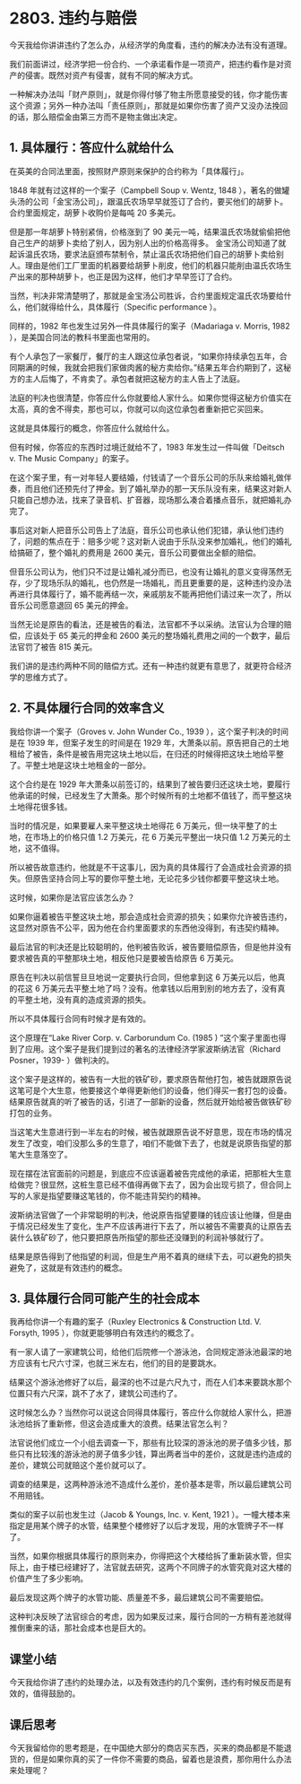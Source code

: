 # 2803. 违约与赔偿
今天我给你讲讲违约了怎么办，从经济学的角度看，违约的解决办法有没有道理。

我们前面讲过，经济学把一份合约、一个承诺看作是一项资产，把违约看作是对资产的侵害。既然对资产有侵害，就有不同的解决方式。

一种解决办法叫「财产原则」，就是你得付够了物主所愿意接受的钱，你才能伤害这个资源；另外一种办法叫「责任原则」，那就是如果你伤害了资产又没办法挽回的话，那么赔偿金由第三方而不是物主做出决定。

## 1. 具体履行：答应什么就给什么
在英美的合同法里面，按照财产原则来保护的合约称为「具体履行」。

1848 年就有过这样的一个案子（Campbell Soup v. Wentz, 1848 ），著名的做罐头汤的公司「金宝汤公司」，跟温氏农场早早就签订了合约，要买他们的胡萝卜。合约里面规定，胡萝卜收购价是每吨 20 多美元。

但是那一年胡萝卜特别紧俏，价格涨到了 90 美元一吨，结果温氏农场就偷偷把他自己生产的胡萝卜卖给了别人，因为别人出的价格高得多。
金宝汤公司知道了就起诉温氏农场，要求法庭颁布禁制令，禁止温氏农场把他们自己的胡萝卜卖给别人。理由是他们工厂里面的机器要给胡萝卜削皮，他们的机器只能削由温氏农场生产出来的那种胡萝卜，也正是因为这样，他们才早早签订了合约。

当然，判决非常清楚明了，那就是金宝汤公司胜诉，合约里面规定温氏农场要给什么，他们就得给什么，具体履行（Specific performance ）。

同样的，1982 年也发生过另外一件具体履行的案子（Madariaga v. Morris, 1982 ），是美国合同法的教科书里面也常用的。

有个人承包了一家餐厅，餐厅的主人跟这位承包者说，“如果你持续承包五年，合同期满的时候，我就会把我们家做肉酱的秘方卖给你。”结果五年合约期到了，这秘方的主人后悔了，不肯卖了。承包者就把这秘方的主人告上了法庭。

法庭的判决也很清楚，你答应什么你就要给人家什么。如果你觉得这秘方价值实在太高，真的舍不得卖，那也可以，你就可以向这位承包者重新把它买回来。

这就是具体履行的概念，你答应什么就给什么。

但有时候，你答应的东西时过境迁就给不了，1983 年发生过一件叫做「Deitsch v. The Music Company」的案子。

在这个案子里，有一对年轻人要结婚，付钱请了一个音乐公司的乐队来给婚礼做伴奏，而且他们还预先付了押金。到了婚礼举办的那一天乐队没有来，结果这对新人只能自己想办法，找来了录音机、扩音器，现场那么凑合着播点音乐，就把婚礼办完了。

事后这对新人把音乐公司告上了法庭，音乐公司也承认他们犯错，承认他们违约了，问题的焦点在于：赔多少呢？这对新人说由于乐队没来参加婚礼，他们的婚礼给搞砸了，整个婚礼的费用是 2600 美元，音乐公司要做出全额的赔偿。

但音乐公司认为，他们只不过是让婚礼减分而已，也没有让婚礼的意义变得荡然无存，少了现场乐队的婚礼，也仍然是一场婚礼，而且更重要的是，这种违约没办法再进行具体履行了，婚不能再结一次，亲戚朋友不能再把他们请过来一次了，所以音乐公司愿意退回 65 美元的押金。

当然无论是原告的看法，还是被告的看法，法官都不予以采纳。法官认为合理的赔偿，应该处于 65 美元的押金和 2600 美元的整场婚礼费用之间的一个数字，最后法官罚了被告 815 美元。

我们讲的是违约两种不同的赔偿方式。还有一种违约就更有意思了，就更符合经济学的思维方式了。

## 2. 不具体履行合同的效率含义
我给你讲一个案子（Groves v. John Wunder Co., 1939 ），这个案子判决的时间是在 1939 年，但案子发生的时间是在 1929 年，大萧条以前。原告把自己的土地租给了被告，条件是被告用完这块土地以后，在归还的时候得把这块土地给平整了。平整土地是这块土地租金的一部分。

这个合约是在 1929 年大萧条以前签订的，结果到了被告要归还这块土地，要履行他承诺的时候，已经发生了大萧条。那个时候所有的土地都不值钱了，而平整这块土地得花很多钱。

当时的情况是，如果要雇人来平整这块土地得花 6 万美元，但一块平整了的土地，在市场上的价格只值 1.2 万美元，花 6 万美元平整出一块只值 1.2 万美元的土地，这不值得。

所以被告故意违约，他就是不干这事儿，因为真的具体履行了会造成社会资源的损失。但原告坚持合同上写的要你平整土地，无论花多少钱你都要平整这块土地。

这时候，如果你是法官应该怎么办？

如果你逼着被告平整这块土地，那会造成社会资源的损失；如果你允许被告违约，这显然对原告不公平，因为他在合约里面要求的东西他没得到，有违契约精神。

最后法官的判决还是比较聪明的，他判被告败诉，被告要赔偿原告，但是他并没有要求被告真的平整那块土地，相反他只是要被告给原告 6 万美元。

原告在判决以前信誓旦旦地说一定要执行合同，但他拿到这 6 万美元以后，他真的花这 6 万美元去平整土地了吗？没有。他拿钱以后用到别的地方去了，没有真的平整土地，没有真的造成资源的损失。

所以不具体履行合同有时候才是有效的。

这个原理在“Lake River Corp. v. Carborundum Co. (1985 ) ”这个案子里面也得到了应用。这个案子是我们提到过的著名的法律经济学家波斯纳法官（Richard Posner，1939- ）做判决的。

这个案子是这样的，被告有一大批的铁矿砂，要求原告帮他打包，被告就跟原告说这笔可是个大生意，他要接这个单得更新他们的设备，他们得买一套打包的设备。结果原告就真的听了被告的话，引进了一部新的设备，然后就开始给被告做铁矿砂打包的业务。

当这笔大生意进行到一半左右的时候，被告就跟原告说不好意思，现在市场的情况发生了改变，咱们没那么多的生意了，咱们不能做下去了，也就是说原告指望的那笔大生意落空了。

现在摆在法官面前的问题是，到底应不应该逼着被告完成他的承诺，把那桩大生意给做完？很显然，这桩生意已经不值得再做下去了，因为会出现亏损了，但合同上写的人家是指望要赚这笔钱的，你不能违背契约的精神。

波斯纳法官做了一个非常聪明的判决，他说原告指望要赚的钱应该让他赚，但是由于情况已经发生了变化，生产不应该再进行下去了，所以被告不需要真的让原告去装什么铁矿砂了，他只要把原告所指望的那些还没赚到的利润补够就行了。

结果是原告得到了他指望的利润，但是生产用不着真的继续下去，可以避免的损失避免了，这就是有效违约的概念。

## 3. 具体履行合同可能产生的社会成本
我再给你讲一个有趣的案子（Ruxley Electronics & Construction Ltd. V. Forsyth, 1995 ），你就更能够明白有效违约的概念了。

有一家人请了一家建筑公司，给他们后院修一个游泳池，合同规定游泳池最深的地方应该有七尺六寸深，也就三米左右，他们的目的是要跳水。

结果这个游泳池修好了以后，最深的也不过是六尺九寸，而在人们本来要跳水那个位置只有六尺深，跳不了水了，建筑公司违约了。

这时候怎么办？当然你可以说这合同得具体履行，答应什么你就给人家什么，把游泳池给拆了重新修，但这会造成重大的浪费。结果法官怎么判？

法官说他们成立一个小组去调查一下，那些有比较深的游泳池的房子值多少钱，那些只有比较浅的游泳池的房子值多少钱，算出两者当中的差价，这就是违约造成的差价，建筑公司就赔这个差价就可以了。

调查的结果是，这两种游泳池不造成什么差价，差价基本是零，所以最后建筑公司不用赔钱。

类似的案子以前也发生过（Jacob & Youngs, Inc. v. Kent, 1921 ）。一幢大楼本来指定是用某个牌子的水管，结果整个楼修好了以后才发现，用的水管牌子不一样了。

当然，如果你根据具体履行的原则来办，你得把这个大楼给拆了重新装水管，但实际上，由于楼已经建好了，法官就去研究，这两个不同牌子的水管究竟对这大楼的价值产生了多少影响。

最后发现这两个牌子的水管功能、质量差不多，最后建筑公司不需要赔偿。

这种判决反映了法官综合的考虑，因为如果反过来，履行合同的一方稍有差池就得推倒重来的话，那社会成本也是巨大的。
## 课堂小结
今天我给你讲了违约的处理办法，以及有效违约的几个案例，违约有时候反而是有效的，值得鼓励的。 

## 课后思考
今天我留给你的思考题是，在中国绝大部分的商店买东西，买来的商品都是不能退货的，但是如果你真的买了一件你不需要的商品，留着也是浪费，那你用什么办法来处理呢？